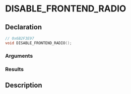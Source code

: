 # DISABLE_FRONTEND_RADIO

## Declaration
```cpp
// 0x6B2F3E97
void DISABLE_FRONTEND_RADIO();
```

### Arguments

### Results

## Description
